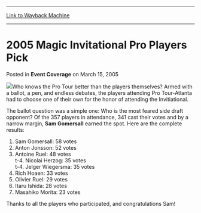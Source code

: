 
---
[Link to Wayback Machine](https://web.archive.org/web/20220819172330/https://magic.wizards.com/en/articles/archive/event-coverage/2005-magic-invitational-pro-players-pick-2005-03-15)

[_metadata_:description]:- "Who knows the Pro Tour better than the players themselves? Armed with a ballot, a pen, and endless debates, the players attending Pro Tour-Atlanta had to choose one of their own for the honor of attending the Invitiational.The ballot question was a simple one: Who is the most feared side draft opponent? Of the 357 players in attendance, 341 cast their votes and by a narrow"
[_metadata_:generator]:- "Drupal 7 (http://drupal.org)"
[_metadata_:node]:- "579716"
[_metadata_:publish_date]:- "2005-03-15"
[_metadata_:source]:- "div-main-content"
[_metadata_:title]:- "2005 Magic Invitational Pro Players Pick"
[_metadata_:wayback_capture_timestamp]:- "2022-08-19 17:23:30"
[_metadata_:wayback_raw_url]:- "https://web.archive.org/web/20220819172330id_/https://magic.wizards.com/en/articles/archive/event-coverage/2005-magic-invitational-pro-players-pick-2005-03-15"
[_metadata_:wayback_url]:- "https://magic.wizards.com/en/articles/archive/event-coverage/2005-magic-invitational-pro-players-pick-2005-03-15"
---


2005 Magic Invitational Pro Players Pick
========================================



 Posted in **Event Coverage**
 on March 15, 2005 










[![](https://media.magic.wizards.com/image_legacy_migration/magic/images/tournamentcenter/2005/invitational_banner.jpg)](http://archive.wizards.com/Magic/Magazine/Article.aspx?x=mtgevent/mi05/voting)Who knows the Pro Tour better than the players themselves? Armed with a ballot, a pen, and endless debates, the players attending Pro Tour-Atlanta had to choose one of their own for the honor of attending the Invitiational.

The ballot question was a simple one: Who is the most feared side draft opponent? Of the 357 players in attendance, 341 cast their votes and by a narrow margin, **Sam Gomersall** earned the spot. Here are the complete results:

 1. Sam Gomersall: 58 votes  
 2. Anton Jonsson: 52 votes  
 3. Antoine Ruel: 48 votes  
 t-4. Nicolai Herzog: 35 votes  
 t-4. Jelger Wiegersma: 35 votes  
 6. Rich Hoaen: 33 votes  
 7. Olivier Ruel: 29 votes  
 8. Itaru Ishida: 28 votes  
 9. Masahiko Morita: 23 votes  

Thanks to all the players who participated, and congratulations Sam!







